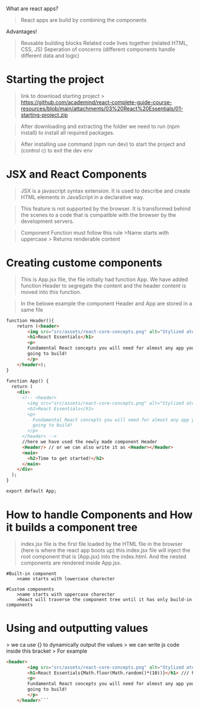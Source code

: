 What are react apps?
> React apps are build by combining the components 

Advantages!
> Reusable building blocks 
> Related code lives together (related HTML, CSS, JS)
> Seperation of concerns (different components handle different data and logic)

<h1>Starting the project</h1>

>link to download starting project > https://github.com/academind/react-complete-guide-course-resources/blob/main/attachments/03%20React%20Essentials/01-starting-project.zip

>After downloading and extracting the folder we need to run (npm install) to install all required packages.

>After installing use command (npm run dev) to start the project and (control c) to exit the dev env

<h1>JSX and React Components </h1>

> JSX is a javascript syntax extension. It is used to describe and create HTML elements in JavaScript in a declarative way. 

> This feature is not supported by the browser. It is transformed behind the scenes to a code that is compatible with the browser by the development servers.  

> Component Function must follow this rule 
    >Name starts with uppercase 
    > Returns renderable content

<h1>Creating custome components </h1>

> This is App.jsx file, the file initially had function App. We have added function Header to segregate the content and the header content is moved into this function.

> In the belowe example the component Header and App are stored in a same file 

```html
function Header(){
    return (<header>
        <img src="src/assets/react-core-concepts.png" alt="Stylized atom" />
        <h1>React Essentials</h1>
        <p>
        Fundamental React concepts you will need for almost any app you are
        going to build!
        </p>
    </header>);
}
      
function App() {
  return (
    <div>
      <!-- <header>
        <img src="src/assets/react-core-concepts.png" alt="Stylized atom" />
        <h1>React Essentials</h1>
        <p>
          Fundamental React concepts you will need for almost any app you are
          going to build!
        </p>
      </header> -->
      //here we have used the newly made component Header
      <Header/> // or we can also write it as <Header></Header>
      <main>
        <h2>Time to get started!</h2>
      </main>
    </div>
  );
}

export default App;
```

<h1>How to handle Components and How it builds a component tree </h1>

> index.jsx file is the first file loaded by the HTML file in the browser (here is where the react app boots up)
> this index.jsx file will inject the root component that is (App.jsx) into the index.html. And the nested components are rendered inside App.jsx. 

    #Built-in component 
        >name starts with lowercase charecter

    #Custom components 
        >name starts with uppercase charecter 
        >React will traverse the component tree until it has only build-in components

<h1>Using and outputting values</h1> 
> we ca use {} to dynamically output the values
> we can write js code inside this bracket 
> For example 

```HTML 
<header>
        <img src="src/assets/react-core-concepts.png" alt="Stylized atom" />
        <h1>React Essentials{Math.floor(Math.random()*(10))}</h1> /// here we have dynamically injected value into h1 using {}
        <p>
        Fundamental React concepts you will need for almost any app you are
        going to build!
        </p>
    </header>```













